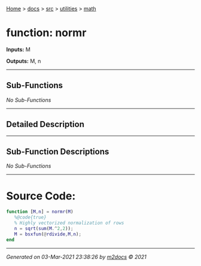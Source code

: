 [Home](../../../index.md) > [docs](../../../docs_index.md) > [src](../../src_index.md) > [utilities](../utilities_index.md) > [math](math_index.md)  


# function: normr



**Inputs:** M

**Outputs:** M, n

 ***

## Sub-Functions

*No Sub-Functions*

 ***

## Detailed Description



 ***

## Sub-Function Descriptions

*No Sub-Functions*

 
 *** 

# Source Code:

 ```matlab 
 function [M,n] = normr(M)
    %@code{true}
    % Highly vectorized normalization of rows
    n = sqrt(sum(M.^2,2));
    M = bsxfun(@rdivide,M,n);
end 
``` 
 
***

*Generated on 03-Mar-2021 23:38:26 by [m2docs](https://github.com/crgnam-research/m2docs) © 2021*
